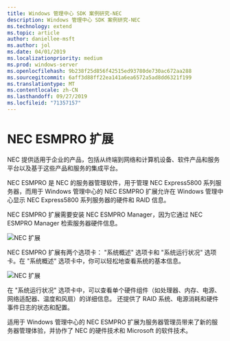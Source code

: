 ```yaml
---
title: Windows 管理中心 SDK 案例研究-NEC
description: Windows 管理中心 SDK 案例研究-NEC
ms.technology: extend
ms.topic: article
author: daniellee-msft
ms.author: jol
ms.date: 04/01/2019
ms.localizationpriority: medium
ms.prod: windows-server
ms.openlocfilehash: 9b238f25d856f42515ed93780de730ac672aa288
ms.sourcegitcommit: 6aff3d88ff22ea141a6ea6572a5ad8dd6321f199
ms.translationtype: MT
ms.contentlocale: zh-CN
ms.lasthandoff: 09/27/2019
ms.locfileid: "71357157"
---
```

# <a name="nec-esmpro-extension"></a>NEC ESMPRO 扩展

NEC 提供适用于企业的产品，包括从终端到网络和计算机设备、软件产品和服务平台以及基于这些产品和服务的集成平台。

NEC ESMPRO 是 NEC 的服务器管理软件，用于管理 NEC Express5800 系列服务器，而用于 Windows 管理中心的 NEC ESMPRO 扩展允许在 Windows 管理中心显示 NEC Express5800 系列服务器的硬件和 RAID 信息。

NEC ESMPRO 扩展需要安装 NEC ESMPRO Manager，因为它通过 NEC ESMPRO Manager 检索服务器硬件信息。

![NEC 扩展](../../media/extend-case-study-nec/nec-1.png)

NEC ESMPRO 扩展有两个选项卡： "系统概述" 选项卡和 "系统运行状况" 选项卡。在 "系统概述" 选项卡中，你可以轻松地查看系统的基本信息。

![NEC 扩展](../../media/extend-case-study-nec/nec-2.png)

在 "系统运行状况" 选项卡中，可以查看单个硬件组件（如处理器、内存、电源、网络适配器、温度和风扇）的详细信息。 还提供了 RAID 系统、电源消耗和硬件事件日志的状态和配置。

适用于 Windows 管理中心的 NEC ESMPRO 扩展为服务器管理员带来了新的服务器管理体验，并协作了 NEC 的硬件技术和 Microsoft 的软件技术。